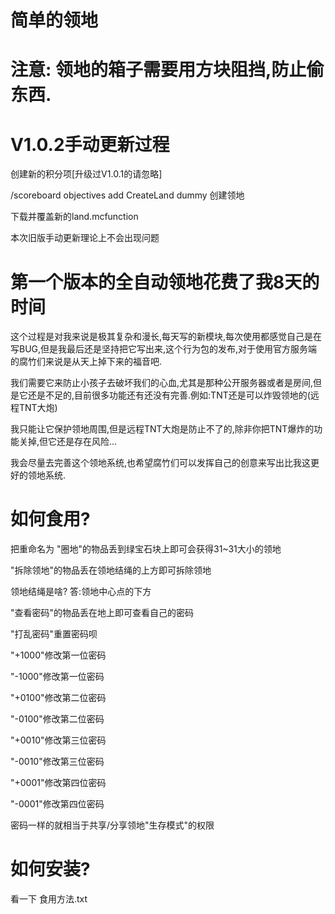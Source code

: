 # 简单的领地
# 注意: 领地的箱子需要用方块阻挡,防止偷东西.
# V1.0.2手动更新过程
创建新的积分项[升级过V1.0.1的请忽略]

/scoreboard objectives add CreateLand dummy 创建领地

下载并覆盖新的land.mcfunction

本次旧版手动更新理论上不会出现问题
# 第一个版本的全自动领地花费了我8天的时间
这个过程是对我来说是极其复杂和漫长,每天写的新模块,每次使用都感觉自己是在写BUG,但是我最后还是坚持把它写出来,这个行为包的发布,对于使用官方服务端的腐竹们来说是从天上掉下来的福音吧.

我们需要它来防止小孩子去破坏我们的心血,尤其是那种公开服务器或者是房间,但是它还是不足的,目前很多功能还有还没有完善.例如:TNT还是可以炸毁领地的(远程TNT大炮)

我只能让它保护领地周围,但是远程TNT大炮是防止不了的,除非你把TNT爆炸的功能关掉,但它还是存在风险...

我会尽量去完善这个领地系统,也希望腐竹们可以发挥自己的创意来写出比我这更好的领地系统.
# 如何食用?
把重命名为
"圈地"的物品丢到绿宝石块上即可会获得31~31大小的领地

"拆除领地"的物品丢在领地结绳的上方即可拆除领地

领地结绳是啥? 答:领地中心点的下方

"查看密码"的物品丢在地上即可查看自己的密码

"打乱密码"重置密码呗

"+1000"修改第一位密码

"-1000"修改第一位密码

"+0100"修改第二位密码

"-0100"修改第二位密码

"+0010"修改第三位密码

"-0010"修改第三位密码

"+0001"修改第四位密码

"-0001"修改第四位密码

密码一样的就相当于共享/分享领地"生存模式"的权限

# 如何安装?
看一下 食用方法.txt
